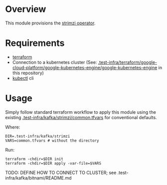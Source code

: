 <!--
    Licensed to the Apache Software Foundation (ASF) under one
    or more contributor license agreements.  See the NOTICE file
    distributed with this work for additional information
    regarding copyright ownership.  The ASF licenses this file
    to you under the Apache License, Version 2.0 (the
    "License"); you may not use this file except in compliance
    with the License.  You may obtain a copy of the License at

      http://www.apache.org/licenses/LICENSE-2.0

    Unless required by applicable law or agreed to in writing,
    software distributed under the License is distributed on an
    "AS IS" BASIS, WITHOUT WARRANTIES OR CONDITIONS OF ANY
    KIND, either express or implied.  See the License for the
    specific language governing permissions and limitations
    under the License.
-->

# Overview

This module provisions the [strimzi operator](https://github.com/strimzi/strimzi-kafka-operator/tree/main/helm-charts/helm3/strimzi-kafka-operator).

# Requirements

- [terraform](https://terraform.io)
- Connection to a kubernetes cluster (See: [.test-infra/terraform/google-cloud-platform/google-kubernetes-engine/google-kubernetes-engine](../../terraform/google-cloud-platform/google-kubernetes-engine) in this repository)
- [kubectl](https://kubernetes.io/docs/reference/kubectl/) cli

# Usage

Simply follow standard terraform workflow to apply this module using the existing
[.test-infra/kafka/strimzi/common.tfvars](common.tfvars) for conventional defaults.

Where:

```
DIR=.test-infra/kafka/strimzi
VARS=common.tfvars # without the directory
```

Run:

```
terraform -chdir=$DIR init
terraform -chdir=$DIR apply -var-file=$VARS
```

TODO: DEFINE HOW TO CONNECT TO CLUSTER; see .test-infra/kafka/bitnami/README.md